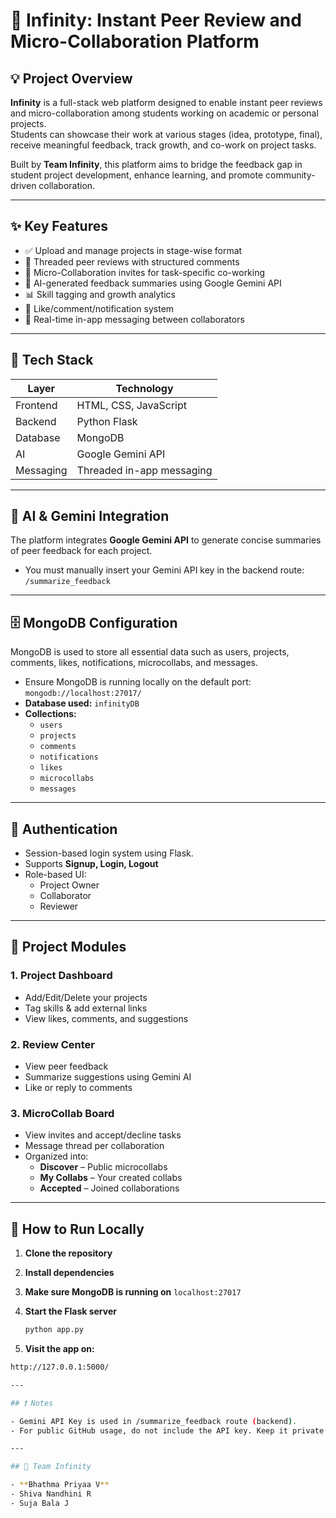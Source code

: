 # 🚀 Infinity: Instant Peer Review and Micro-Collaboration Platform

## 💡 Project Overview
**Infinity** is a full-stack web platform designed to enable instant peer reviews and micro-collaboration among students working on academic or personal projects.  
Students can showcase their work at various stages (idea, prototype, final), receive meaningful feedback, track growth, and co-work on project tasks.

Built by **Team Infinity**, this platform aims to bridge the feedback gap in student project development, enhance learning, and promote community-driven collaboration.

---

## ✨ Key Features
- ✅ Upload and manage projects in stage-wise format  
- 💬 Threaded peer reviews with structured comments  
- 🤝 Micro-Collaboration invites for task-specific co-working  
- 🧠 AI-generated feedback summaries using Google Gemini API  
- 📊 Skill tagging and growth analytics  
- 🔔 Like/comment/notification system  
- 📨 Real-time in-app messaging between collaborators  

---

## 🔧 Tech Stack

| Layer       | Technology              |
|------------|--------------------------|
| Frontend   | HTML, CSS, JavaScript    |
| Backend    | Python Flask             |
| Database   | MongoDB                  |
| AI         | Google Gemini API        |
| Messaging  | Threaded in-app messaging|

---

## 🧠 AI & Gemini Integration
The platform integrates **Google Gemini API** to generate concise summaries of peer feedback for each project.

- You must manually insert your Gemini API key in the backend route: `/summarize_feedback`

---

## 🗄️ MongoDB Configuration
MongoDB is used to store all essential data such as users, projects, comments, likes, notifications, microcollabs, and messages.

- Ensure MongoDB is running locally on the default port: `mongodb://localhost:27017/`
- **Database used:** `infinityDB`
- **Collections:**
  - `users`
  - `projects`
  - `comments`
  - `notifications`
  - `likes`
  - `microcollabs`
  - `messages`

---

## 🔑 Authentication
- Session-based login system using Flask.
- Supports **Signup, Login, Logout**
- Role-based UI:
  - Project Owner
  - Collaborator
  - Reviewer

---

## 📁 Project Modules

### 1. Project Dashboard
- Add/Edit/Delete your projects  
- Tag skills & add external links  
- View likes, comments, and suggestions  

### 2. Review Center
- View peer feedback  
- Summarize suggestions using Gemini AI  
- Like or reply to comments  

### 3. MicroCollab Board
- View invites and accept/decline tasks  
- Message thread per collaboration  
- Organized into:
  - **Discover** – Public microcollabs  
  - **My Collabs** – Your created collabs  
  - **Accepted** – Joined collaborations  

---

## 🧪 How to Run Locally

1. **Clone the repository**

2. **Install dependencies**

3. **Make sure MongoDB is running on** `localhost:27017`

4. **Start the Flask server**
   ```bash
   python app.py

 5. **Visit the app on:**
  ```bash
  http://127.0.0.1:5000/

---

## ❗ Notes

- Gemini API Key is used in /summarize_feedback route (backend).
- For public GitHub usage, do not include the API key. Keep it private.

---

## 👥 Team Infinity

- **Bhathma Priyaa V**
- Shiva Nandhini R 
- Suja Bala J
